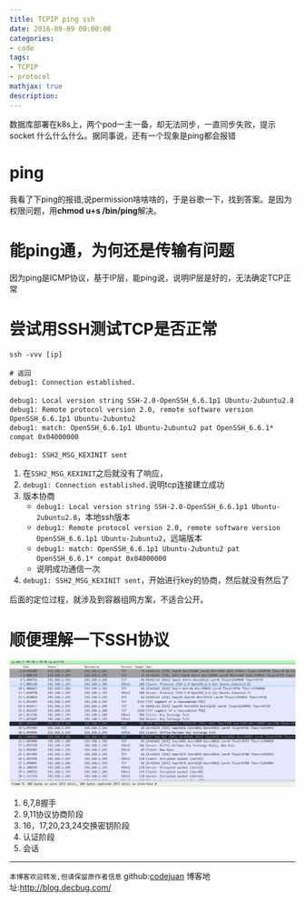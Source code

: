 ```yaml
---
title: TCPIP ping ssh
date: 2016-09-09 00:00:00
categories:
- code
tags: 
- TCPIP
- protocol
mathjax: true
description: 
---
```


数据库部署在k8s上，两个pod一主一备，却无法同步，一直同步失败，提示socket 什么什么什么。据同事说，还有一个现象是ping都会报错

<!--more-->
# ping
我看了下ping的报错,说permission啥啥啥的，于是谷歌一下，找到答案。是因为权限问题，用**chmod u+s /bin/ping**解决。

# 能ping通，为何还是传输有问题
因为ping是ICMP协议，基于IP层，能ping说，说明IP层是好的，无法确定TCP正常

# 尝试用SSH测试TCP是否正常
```
ssh -vvv [ip]

# 返回
debug1: Connection established.

debug1: Local version string SSH-2.0-OpenSSH_6.6.1p1 Ubuntu-2ubuntu2.8
debug1: Remote protocol version 2.0, remote software version OpenSSH_6.6.1p1 Ubuntu-2ubuntu2
debug1: match: OpenSSH_6.6.1p1 Ubuntu-2ubuntu2 pat OpenSSH_6.6.1* compat 0x04000000

debug1: SSH2_MSG_KEXINIT sent

```
1. 在`SSH2_MSG_KEXINIT`之后就没有了响应，
2. `debug1: Connection established.`说明tcp连接建立成功
3. 版本协商
    - `debug1: Local version string SSH-2.0-OpenSSH_6.6.1p1 Ubuntu-2ubuntu2.8`，本地ssh版本
    - `debug1: Remote protocol version 2.0, remote software version OpenSSH_6.6.1p1 Ubuntu-2ubuntu2`，远端版本
    - `debug1: match: OpenSSH_6.6.1p1 Ubuntu-2ubuntu2 pat OpenSSH_6.6.1* compat 0x04000000`
    - 说明成功通信一次
4. `debug1: SSH2_MSG_KEXINIT sent`，开始进行key的协商，然后就没有然后了

后面的定位过程，就涉及到容器组网方案，不适合公开。


# 顺便理解一下SSH协议
![capture](https://github.com/CodeJuan/blog/raw/master/source/image/ssh/capture.png)
1. 6,7,8握手
1. 9,11协议协商阶段
1. 16，17,20,23,24交换密钥阶段
1. 认证阶段
1. 会话




----------------------------

`本博客欢迎转发,但请保留原作者信息`
github:[codejuan](https://github.com/CodeJuan)
博客地址:http://blog.decbug.com/


